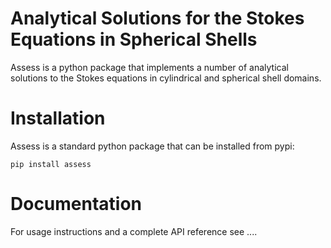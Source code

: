 # Analytical Solutions for the Stokes Equations in Spherical Shells

Assess is a python package that implements a number of analytical solutions to
the Stokes equations in cylindrical and spherical shell domains.

# Installation

Assess is a standard python package that can be installed from pypi:

    pip install assess

# Documentation

For usage instructions and a complete API reference see ....
